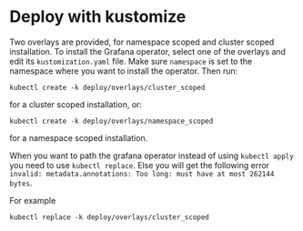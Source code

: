 # Deploy with kustomize

Two overlays are provided, for namespace scoped and cluster scoped installation.
To install the Grafana operator, select one of the overlays and edit its `kustomization.yaml` file.
Make sure `namespace` is set to the namespace where you want to install the operator.
Then run:

```shell
kubectl create -k deploy/overlays/cluster_scoped
```

for a cluster scoped installation, or:

```shell
kubectl create -k deploy/overlays/namespace_scoped
```

for a namespace scoped installation.

When you want to path the grafana operator instead of using `kubectl apply` you need to use `kubectl replace`.
Else you will get the following error `invalid: metadata.annotations: Too long: must have at most 262144 bytes`.

For example

```shell
kubectl replace -k deploy/overlays/cluster_scoped
```
